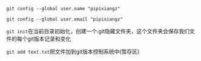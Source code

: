 `git config --global user.name "pipixiangz"`

`git config --global user.email "pipixiangz"`

`git init`在当前目录初始化，创建一个.git隐藏文件夹，这个文件夹会保存我们文件的每个git版本记录和变化

`git add text.txt`把文件加到git版本控制系统中(暂存区)



